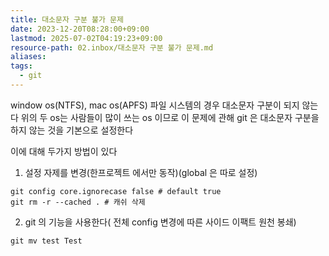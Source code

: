 ```yaml
---
title: 대소문자 구분 불가 문제
date: 2023-12-20T08:28:00+09:00
lastmod: 2025-07-02T04:19:23+09:00
resource-path: 02.inbox/대소문자 구분 불가 문제.md
aliases: 
tags:
  - git
---
```

window os(NTFS), mac os(APFS) 파일 시스템의 경우 대소문자 구분이 되지 않는다 
위의 두 os는 사람들이 많이 쓰는 os 이므로 이 문제에 관해
git 은 대소문자 구분을 하지 않는 것을 기본으로 설정한다

이에 대해 두가지 방법이 있다
1. 설정 자제를 변경(한프로젝트 에서만 동작)(global 은 따로 설정)

```shell
git config core.ignorecase false # default true
git rm -r --cached . # 캐쉬 삭제
```

2. git 의 기능을 사용한다( 전체 config 변경에 따른 사이드 이팩트 원천 봉쇄)

```shell
git mv test Test
```
